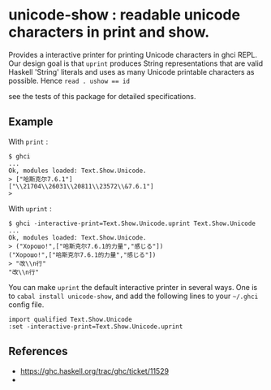 # unicode-show : readable unicode characters in print and show.


Provides a interactive printer for printing Unicode characters in ghci REPL. Our design goal is that `uprint` produces String representations that are valid Haskell 'String' literals and uses as many Unicode printable characters as possible. Hence
`read . ushow == id`


see the tests of this package for detailed specifications.

## Example

With `print` :

```
$ ghci
...
Ok, modules loaded: Text.Show.Unicode.
> ["哈斯克尔7.6.1"]
["\\21704\\26031\\20811\\23572\\&7.6.1"]
>
```

With `uprint` :

```
$ ghci -interactive-print=Text.Show.Unicode.uprint Text.Show.Unicode
...
Ok, modules loaded: Text.Show.Unicode.
> ("Хорошо!",["哈斯克尔7.6.1的力量","感じる"])
("Хорошо!",["哈斯克尔7.6.1的力量","感じる"])
> "改\\n行"
"改\\n行"
```

You can make `uprint` the default interactive printer in several ways. One is to
`cabal install unicode-show`, and add the following lines to your `~/.ghci` config file.

```
import qualified Text.Show.Unicode
:set -interactive-print=Text.Show.Unicode.uprint
```


## References
* https://ghc.haskell.org/trac/ghc/ticket/11529
*
